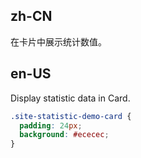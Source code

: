 ## zh-CN

在卡片中展示统计数值。

## en-US

Display statistic data in Card.

```css
.site-statistic-demo-card {
  padding: 24px;
  background: #ececec;
}
```

<style>
  [data-theme="dark"] .site-statistic-demo-card {
    background: #303030;
  }
</style>
